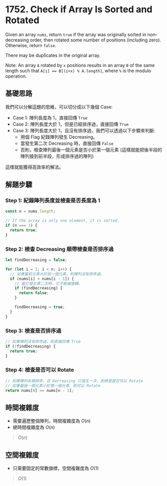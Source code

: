 # 1752. Check if Array Is Sorted and Rotated

Given an array `nums`, return `true` if the array was originally sorted in non-decreasing order, 
then rotated some number of positions (including zero). Otherwise, return `false`.

There may be duplicates in the original array.

Note: An array `A` rotated by `x` positions results in an array `B` of the same length such that 
`A[i] == B[(i+x) % A.length]`, where `%` is the modulo operation.

## 基礎思路

我們可以分解這題的思維，可以切分成以下幾個 Case:
- Case 1: 陣列長度為 1，直接回傳 `True`
- Case 2: 陣列長度大於 1，但是已經排序過，直接回傳 `True`
- Case 3: 陣列長度大於 1，且沒有排序過，我們可以透過以下步驟來判斷:
    - 用個 Flag 紀錄陣列發生 Decreasing。
    - 當發生第二次 Decreasing 時，直接回傳 `False`
    - 否則，檢查陣列最後一個元素是否小於第一個元素 (這樣就能把後半段的陣列接到前半段，形成排序過的陣列)

這樣就能獲得高效率的解法。

## 解題步驟

### Step 1: 紀錄陣列長度並檢查是否長度為 1

```typescript
const n = nums.length;

// If the array is only one element, it is sorted.
if (n === 1) {
  return true;
}
```

### Step 2: 檢查 Decreasing 順帶檢查是否排序過

```typescript
let findDecreasing = false;

for (let i = 1; i < n; i++) {
  // 如果當前元素大於前一個元素，則陣列沒有排序過。
  if (nums[i] < nums[i - 1]) {
    // 當它發生第二次時，它不能被旋轉。
    if (findDecreasing) {
      return false;
    }

    findDecreasing = true;
  }
}
```

### Step 3: 檢查是否排序過

```typescript
// 如果陣列沒有排序過，則直接回傳 True
if (!findDecreasing) {
  return true;
}
```

### Step 4: 檢查是否可以 Rotate

```typescript
// 如果陣列未被排序，且 Decreasing 只發生一次，則檢查是否可以 Rotate
// 如果最後一個元素小於第一個元素，則可以 Rotate
return nums[0] >= nums[n - 1];
```


## 時間複雜度
- 需要遍歷整個陣列，時間複雜度為 $O(n)$
- 總時間複雜度為 $O(n)$

> $O(n)$

## 空間複雜度
- 只需要固定的常數旗標，空間複雜度為 $O(1)$

> $O(1)$
